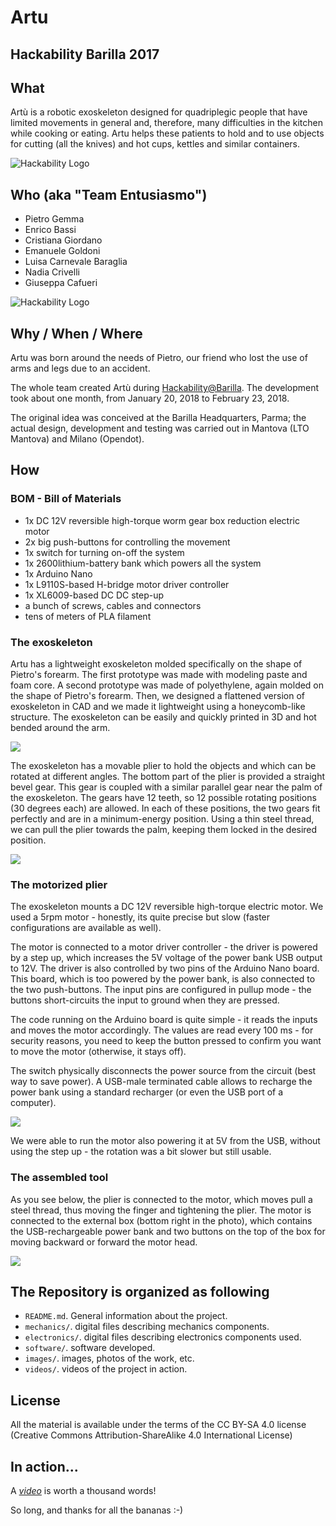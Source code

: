 # Artu
## Hackability Barilla 2017

## What
Artù is a robotic exoskeleton designed for quadriplegic people that have limited movements in general and, therefore, many difficulties in the kitchen while cooking or eating. Artu helps these patients to hold and to use objects for cutting (all the knives) and hot cups, kettles and similar containers.

![Hackability Logo](images/logo.png)

## Who (aka "Team Entusiasmo")

* Pietro Gemma
* Enrico Bassi
* Cristiana Giordano
* Emanuele Goldoni
* Luisa Carnevale Baraglia
* Nadia Crivelli
* Giuseppa Cafueri

![Hackability Logo](images/team.jpg)

## Why / When / Where

Artu was born around the needs of Pietro, our friend who lost the use of arms and legs due to an accident.

The whole team created Artù during [Hackability@Barilla](http://www.hackability.it/hackabilitybarilla/). The development took about one month, from January 20, 2018 to February 23, 2018.

The original idea was conceived at the Barilla Headquarters, Parma; the actual design, development and testing was carried out in Mantova (LTO Mantova) and Milano (Opendot).

## How

### BOM - Bill of Materials

* 1x DC 12V reversible high-torque worm gear box reduction electric motor
* 2x big push-buttons for controlling the movement
* 1x switch for turning on-off the system
* 1x 2600lithium-battery bank which powers all the system 
* 1x Arduino Nano
* 1x L9110S-based H-bridge motor driver controller 
* 1x XL6009-based DC DC step-up
* a bunch of screws, cables and connectors
* tens of meters of PLA filament

### The exoskeleton

Artu has a lightweight exoskeleton molded specifically on the shape of Pietro's forearm.
The first prototype was made with modeling paste and foam core. A second prototype was made of polyethylene, again molded on the shape of Pietro's forearm.
Then, we designed a flattened version of exoskeleton in CAD and we made it lightweight using a honeycomb-like structure. The exoskeleton can be easily and quickly printed in 3D and hot bended around the arm.

![](images/hotbending3.jpg)

The exoskeleton has a movable plier to hold the objects and which can be rotated at different angles.
The bottom part of the plier is provided a straight bevel gear. This gear is coupled with a similar parallel gear near the palm of the exoskeleton. The gears have 12 teeth, so 12 possible rotating positions (30 degrees each) are allowed. In each of these positions, the two gears fit perfectly and are in a minimum-energy position. Using a thin steel thread, we can pull the plier towards the palm, keeping them locked in the desired position.

![](images/plier1.png)

### The motorized plier

The exoskeleton mounts a DC 12V reversible high-torque electric motor. We used a 5rpm motor - honestly, its quite precise but slow (faster configurations are available as well). 

The motor is connected to a motor driver controller - the driver is powered by a step up, which increases the 5V voltage of the power bank USB output to 12V. The driver is also controlled by two pins of the Arduino Nano board. This board, which is too powered by the power bank, is also connected to the two push-buttons. The input pins are configured in pullup mode - the buttons short-circuits the input to ground when they are pressed.

The code running on the Arduino board is quite simple - it reads the inputs and moves the motor accordingly. The values are read every 100 ms - for security reasons, you need to keep the button pressed to confirm you want to move the motor (otherwise, it stays off).

The switch physically disconnects the power source from the circuit (best way to save power). A USB-male terminated cable allows to recharge the power bank using a standard recharger (or even the USB port of a computer).

![](electronics/artu_bb.png)

We were able to run the motor also powering it at 5V from the USB, without using the step up - the rotation was a bit slower but still usable.

### The assembled tool

As you see below, the plier is connected to the motor, which moves pull a steel thread, thus moving the finger and tightening the plier. The motor is connected to the external box (bottom right in the photo), which contains the USB-rechargeable power bank and two buttons on the top of the box for moving backward or forward the motor head.

![](images/assembled1.png)

## The Repository is organized as following

 - `README.md`. General information about the project.
 - `mechanics/`. digital files describing mechanics components.
 - `electronics/`.  digital files describing electronics components used.
 - `software/`. software developed.
 - `images/`. images, photos of the work, etc.
 - `videos/`. videos of the project in action.

## License

All the material is available under the terms of the CC BY-SA 4.0 license (Creative Commons Attribution-ShareAlike 4.0 International License)

## In action...

A *[video](https://youtu.be/Hmfroie_xvs)* is worth a thousand words!

So long, and thanks for all the bananas :-)
